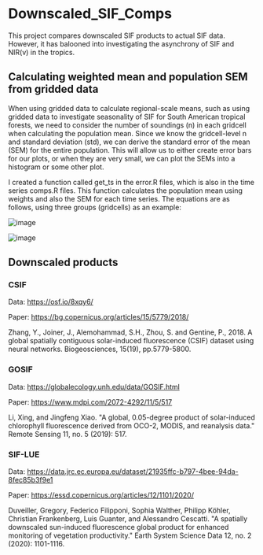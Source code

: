 # Downscaled_SIF_Comps

This project compares downscaled SIF products to actual SIF data. However, it has balooned into investigating the asynchrony of SIF and NIR(v) in the tropics.

## Calculating weighted mean and population SEM from gridded data

When using gridded data to calculate regional-scale means, such as using gridded data to investigate seasonality of SIF for South American tropical forests, we need to consider the number of soundings (n) in each gridcell when calculating the population mean. Since we know the gridcell-level n and standard deviation (std), we can derive the standard error of the mean (SEM) for the entire population. This will allow us to either create error bars for our plots, or when they are very small, we can plot the SEMs into a histogram or some other plot.

I created a function called get_ts in the error.R files, which is also in the time series comps.R files. This function calculates the population mean using weights and also the SEM for each time series. The equations are as follows, using three groups (gridcells) as an example:

![image](https://user-images.githubusercontent.com/31934468/174311110-cd523a41-599d-405b-bdfb-d397b81d9f46.png)

![image](https://user-images.githubusercontent.com/31934468/174311164-13257b8a-54a9-4669-863d-a2fe296252eb.png)


## Downscaled products

### CSIF

Data:  https://osf.io/8xqy6/

Paper: https://bg.copernicus.org/articles/15/5779/2018/

Zhang, Y., Joiner, J., Alemohammad, S.H., Zhou, S. and Gentine, P., 2018. A global spatially contiguous solar-induced fluorescence (CSIF) dataset using neural networks. Biogeosciences, 15(19), pp.5779-5800.

### GOSIF

Data:  https://globalecology.unh.edu/data/GOSIF.html

Paper: https://www.mdpi.com/2072-4292/11/5/517

Li, Xing, and Jingfeng Xiao. "A global, 0.05-degree product of solar-induced chlorophyll fluorescence derived from OCO-2, MODIS, and reanalysis data." Remote Sensing 11, no. 5 (2019): 517.

### SIF-LUE

Data:  https://data.jrc.ec.europa.eu/dataset/21935ffc-b797-4bee-94da-8fec85b3f9e1

Paper: https://essd.copernicus.org/articles/12/1101/2020/

Duveiller, Gregory, Federico Filipponi, Sophia Walther, Philipp Köhler, Christian Frankenberg, Luis Guanter, and Alessandro Cescatti. "A spatially downscaled sun-induced fluorescence global product for enhanced monitoring of vegetation productivity." Earth System Science Data 12, no. 2 (2020): 1101-1116.

 
